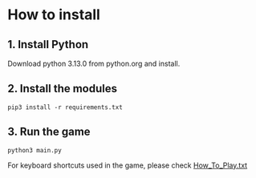# How to install
## 1. Install Python
Download python 3.13.0 from python.org and install.

## 2. Install the modules
`pip3 install -r requirements.txt`

## 3. Run the game 
`python3 main.py`

For keyboard shortcuts used in the game, please check [How_To_Play.txt](How_To_Play.txt)